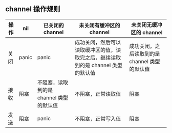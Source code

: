 ## channel 操作规则

| 操作  | nil   | 已关闭的 channel             | 未关闭有缓冲区的 channel                              | 未关闭无缓冲区的 channel            |
|-----|-------|--------------------------|-----------------------------------------------|-----------------------------|
| 关闭  | panic | panic                    | 成功关闭，然后可以读取缓冲区的值，读取完之后，继续读取到的是 channel 类型的默认值 | 成功关闭，之后读取到的是 channel 类型的默认值 |
| 接收  | 阻塞    | 不阻塞，读取到的是 channel 类型的默认值 | 不阻塞，正常读取值                                     | 阻塞                          |
| 发送  | 阻塞    | panic                    | 不阻塞，正常写入值                                     | 阻塞                          |
